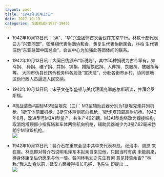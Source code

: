 ```yaml
---
layout: post
title: "1942年10月13日"
date: 2017-10-13
categories: 全面抗战(1937-1945)
---
```


<meta name="referrer" content="no-referrer" />

- 1942年10月13日讯：“满”、“华”兴亚团体首次会议在东京举行。林铁十郎代表 曰方“兴亚同盟”，张焕相代表伪满协和会，黄复生代表伪新民会，林柏 生代表汪伪“东亚联盟中国总会”，会议中心为加强此等团体间的联系。 

- 1942年10月13日讯：大同日伪颁布“新税则”，其中50种捐税为古今罕有，如斗捐、 秤捐、碾子捐、井捐、锅捐、婚姻换贴捐、入葬捐、衣服捐、被服捐等等。 大同市伪县长饬令税务科各股及“宣抚班”，分赴各街市乡村，协同该地 区伪行政人员逼迫人民交纳。 

- 1942年10月13日讯：宋子文在华盛顿与美代理国务卿威尔斯晤谈，并拜会罗斯福。 

- #抗战装备#美制M3轻型坦克（三）：M3型辅助武器分别为1挺坦克炮并列机枪，1挺车体前置机枪，2挺车体两侧航向机枪，1挺炮塔顶部高射机枪。1942年6月，改进型号M3A1型量产，共生产4621辆。M3A1型炮塔改为焊接结构，取消炮塔顶部小指挥塔和车体两侧航向机枪，辅助武器减少为3挺7.62毫米勃朗宁M1919机枪。 <br/><img src="https://wx4.sinaimg.cn/large/aca367d8ly1fkge0nhgiqj20ds0tk45j.jpg" />

- 1942年10月13日讯：蒋介石在重庆会见中共中央代表林彪，张治中、周恩 来在座。林彪即对蒋介石说明毛泽东本拟亲自来见他，只因当时有病 未能前来，待身体康复后仍愿来与他一晤。蒋问林毛润之先生有何 意见转告余否? ”林称:“我未动身以前，延安方面接得校长电报，毛先生 即提出 ... <br/><img src="https://wx2.sinaimg.cn/large/aca367d8ly1fkgajmrfqaj20c80ko74q.jpg" />

